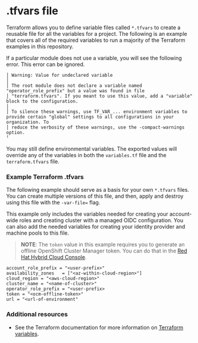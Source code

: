 # .tfvars file

Terraform allows you to define variable files called `*.tfvars` to create a reusable file for all the variables for a project. The following is an example that covers all of the required variables to run a majority of the Terraform examples in this repository. 

If a particular module does not use a variable, you will see the following error. This error can be ignored.

```
│ Warning: Value for undeclared variable
│ 
│ The root module does not declare a variable named "operator_role_prefix" but a value was found in file
│ "terraform.tfvars". If you meant to use this value, add a "variable" block to the configuration.
│ 
│ To silence these warnings, use TF_VAR_... environment variables to provide certain "global" settings to all configurations in your organization. To
│ reduce the verbosity of these warnings, use the -compact-warnings option.
╵

```

You may still define environmental variables. The exported values will override any of the variables in both the `variables.tf` file and the `terraform.tfvars` file.

### Example Terraform .tfvars

The following example should serve as a basis for your own `*.tfvars` files. You can create multiple versions of this file, and then, apply and destroy using this file with the `-var-file=` flag. 

This example only includes the variables needed for creating your account-wide roles and creating cluster with a managed OIDC configuration. You can also add the needed variables for creating your identity provider and machine pools to this file.

> **NOTE**: The `token` value in this example requires you to generate an offline OpenShift Cluster Manager token. You can do that in the [Red Hat Hybrid Cloud Console](https://console.redhat.com/openshift/token).

```
account_role_prefix = "<user-prefix>"
availability_zones   = ["<az-within-cloud-region>"]
cloud_region = "<aws-cloud-region>"
cluster_name = "<name-of-cluster>"
operator_role_prefix = "<user-prefix>
token = "<ocm-offline-token>"
url = "<url-of-environment"
```

### Additional resources

* See the Terraform documentation for more information on [Terraform variables](https://developer.hashicorp.com/terraform/language/values/variables).
